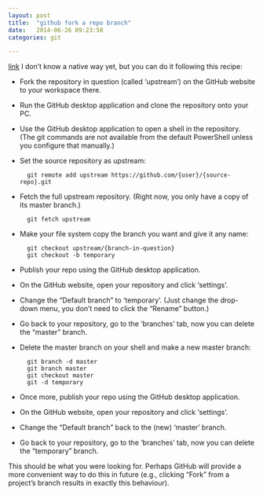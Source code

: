 ```yaml
---
layout: post
title:  "github fork a repo branch"
date:   2014-06-26 09:23:50
categories: git

---
```

[link](http://stackoverflow.com/questions/9227873/fork-from-a-branch-in-github)
I don’t know a native way yet, but you can do it following this recipe:

* Fork the repository in question (called ‘upstream’) on the GitHub website to your workspace there.
* Run the GitHub desktop application and clone the repository onto your PC.
* Use the GitHub desktop application to open a shell in the repository. (The git commands are not available from the default PowerShell unless you configure that manually.)
* Set the source repository as upstream: 

		git remote add upstream https://github.com/{user}/{source-repo}.git




* Fetch the full upstream repository. (Right now, you only have a copy of its master branch.)

		git fetch upstream
		
* Make your file system copy the branch you want and give it any name:
		
		git checkout upstream/{branch-in-question}
		git checkout -b temporary
* Publish your repo using the GitHub desktop application.

* On the GitHub website, open your repository and click ‘settings’.
* Change the “Default branch” to ‘temporary’. (Just change the drop-down menu, you don’t need to click the “Rename” button.)
* Go back to your repository, go to the ‘branches’ tab, now you can delete the “master” branch.
* Delete the master branch on your shell and make a new master branch:
		
		git branch -d master
		git branch master
		git checkout master
		git -d temporary
* Once more, publish your repo using the GitHub desktop application.

* On the GitHub website, open your repository and click ‘settings’.
* Change the “Default branch” back to the (new) ‘master’ branch.
* Go back to your repository, go to the ‘branches’ tab, now you can delete the “temporary” branch.


This should be what you were looking for. Perhaps GitHub will provide a more convenient way to do this in future (e.g., clicking “Fork” from a project’s branch results in exactly this behaviour).